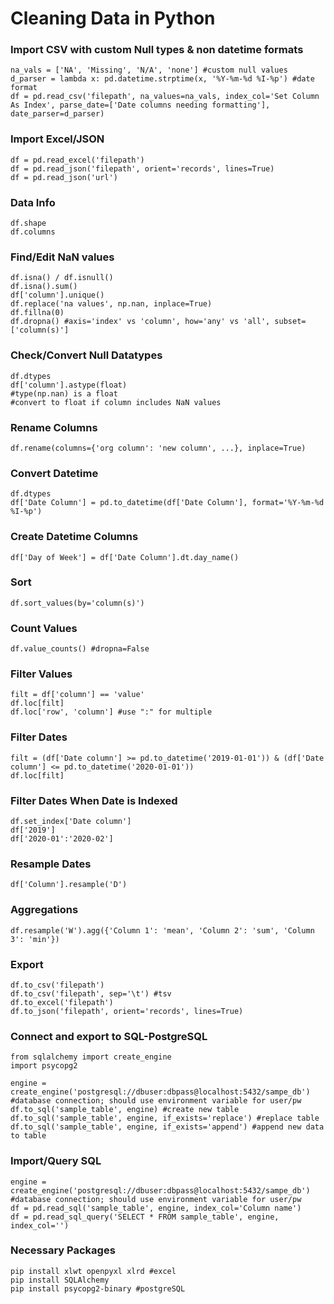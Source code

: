 # Cleaning Data in Python

### Import CSV with custom Null types & non datetime formats
```
na_vals = ['NA', 'Missing', 'N/A', 'none'] #custom null values
d_parser = lambda x: pd.datetime.strptime(x, '%Y-%m-%d %I-%p') #date format
df = pd.read_csv('filepath', na_values=na_vals, index_col='Set Column As Index', parse_date=['Date columns needing formatting'], date_parser=d_parser)
```

### Import Excel/JSON
```
df = pd.read_excel('filepath')
df = pd.read_json('filepath', orient='records', lines=True)
df = pd.read_json('url')
```

### Data Info
```
df.shape
df.columns
```

### Find/Edit NaN values
```
df.isna() / df.isnull()
df.isna().sum()
df['column'].unique()
df.replace('na values', np.nan, inplace=True)
df.fillna(0)
df.dropna() #axis='index' vs 'column', how='any' vs 'all', subset=['column(s)']
```

### Check/Convert Null Datatypes
```
df.dtypes
df['column'].astype(float) 
#type(np.nan) is a float
#convert to float if column includes NaN values
```

### Rename Columns
```
df.rename(columns={'org column': 'new column', ...}, inplace=True)
```

### Convert Datetime
```
df.dtypes
df['Date Column'] = pd.to_datetime(df['Date Column'], format='%Y-%m-%d %I-%p')
```

### Create Datetime Columns
```
df['Day of Week'] = df['Date Column'].dt.day_name()
```

### Sort
```
df.sort_values(by='column(s)')
```

### Count Values
```
df.value_counts() #dropna=False
```

### Filter Values
```
filt = df['column'] == 'value'
df.loc[filt]
df.loc['row', 'column'] #use ":" for multiple
```

### Filter Dates
```
filt = (df['Date column'] >= pd.to_datetime('2019-01-01')) & (df['Date column'] <= pd.to_datetime('2020-01-01'))
df.loc[filt]
```

### Filter Dates When Date is Indexed
```
df.set_index['Date column']
df['2019']
df['2020-01':'2020-02']
```

### Resample Dates
```
df['Column'].resample('D')
```

### Aggregations
```
df.resample('W').agg({'Column 1': 'mean', 'Column 2': 'sum', 'Column 3': 'min'})
```

### Export
```
df.to_csv('filepath')
df.to_csv('filepath', sep='\t') #tsv
df.to_excel('filepath')
df.to_json('filepath', orient='records', lines=True)
```

### Connect and export to SQL-PostgreSQL
```
from sqlalchemy import create_engine
import psycopg2

engine = create_engine('postgresql://dbuser:dbpass@localhost:5432/sampe_db') #database connection; should use environment variable for user/pw
df.to_sql('sample_table', engine) #create new table
df.to_sql('sample_table', engine, if_exists='replace') #replace table
df.to_sql('sample_table', engine, if_exists='append') #append new data to table
```

### Import/Query SQL
```
engine = create_engine('postgresql://dbuser:dbpass@localhost:5432/sampe_db') #database connection; should use environment variable for user/pw
df = pd.read_sql('sample_table', engine, index_col='Column name')
df = pd.read_sql_query('SELECT * FROM sample_table', engine, index_col='')
```

### Necessary Packages
```
pip install xlwt openpyxl xlrd #excel
pip install SQLAlchemy
pip install psycopg2-binary #postgreSQL
```
